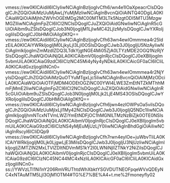 vmess://ew0KICAidiI6ICIyIiwNCiAgInBzIjogIvCfh6/wn4e1IOaXpeacrCIsDQogICJhZGQiOiAiMzUuMjAwLjYuMjMzIiwNCiAgInBvcnQiOiAiNTQ4ODgiLA0KICAiaWQiOiAiMjhhZWVhOGEtMDg2MC00MTM3LTk5NzgtODI5MTU3MzgwMGZlIiwNCiAgImFpZCI6ICI2NCIsDQogICJuZXQiOiAidGNwIiwNCiAgInR5cGUiOiAibm9uZSIsDQogICJob3N0IjogIjM1LjIwMC42LjIzMyIsDQogICJwYXRoIjogIiIsDQogICJ0bHMiOiAiIg0KfQ==
vmess://ew0KICAidiI6ICIyIiwNCiAgInBzIjogIvCfh63wn4ewIOmmmea4r25ldzEiLA0KICAiYWRkIjogIjM0LjkyLjI3LjI0OSIsDQogICJwb3J0IjogIjU5NzAyIiwNCiAgImlkIjogImZmMzdlZDQ3LTdkYjgtNGE4Mi05ZjA0LTYzMDE2OGQ1NzRjYSIsDQogICJhaWQiOiAiNjQiLA0KICAibmV0IjogInRjcCIsDQogICJ0eXBlIjogIm5vbmUiLA0KICAiaG9zdCI6ICIzNC45Mi4yNy4yNDkiLA0KICAicGF0aCI6ICIiLA0KICAidGxzIjogIiINCn0=
vmess://ew0KICAidiI6ICIyIiwNCiAgInBzIjogIvCfh63wn4ewIOmmmea4r2NjYyIsDQogICJhZGQiOiAiMzQuOTYuMTgxLjc5IiwNCiAgInBvcnQiOiAiMjMzODciLA0KICAiaWQiOiAiOTFjMDM4ODEtOGZiNC00YWI4LWE3ZmEtNTZkMThhMmFjMmE2IiwNCiAgImFpZCI6ICI2NCIsDQogICJuZXQiOiAidGNwIiwNCiAgInR5cGUiOiAibm9uZSIsDQogICJob3N0IjogIjM0Ljk2LjE4MS43OSIsDQogICJwYXRoIjogIiIsDQogICJ0bHMiOiAiIg0KfQ==
vmess://ew0KICAidiI6ICIyIiwNCiAgInBzIjogIvCfh6jwn4ezIOWPsOa5viIsDQogICJhZGQiOiAiMzUuMjIxLjI1My42NCIsDQogICJwb3J0IjogIjQ5NDc1IiwNCiAgImlkIjogIjhmNTcxNTVmLWZiYmEtNDFjOC1hMGNlLTMzNzBiZjk0OTE0NSIsDQogICJhaWQiOiAiNjQiLA0KICAibmV0IjogInRjcCIsDQogICJ0eXBlIjogIm5vbmUiLA0KICAiaG9zdCI6ICIzNS4yMjEuMjUzLjY0IiwNCiAgInBhdGgiOiAiIiwNCiAgInRscyI6ICIiDQp9
vmess://ew0KICAidiI6ICIyIiwNCiAgInBzIjogIvCfh7rwn4eyIOe+juWbvTIiLA0KICAiYWRkIjogIjM0Ljk0LjgwLjE3MiIsDQogICJwb3J0IjogIjU3NjUzIiwNCiAgImlkIjogIjZiMTZlN2MxLTVlZDItNDVmMS1kY2I0LWNiNjllZTNkY2NiZiIsDQogICJhaWQiOiAiNjQiLA0KICAibmV0IjogInRjcCIsDQogICJ0eXBlIjogIm5vbmUiLA0KICAiaG9zdCI6ICIzNC45NC44MC4xNzIiLA0KICAicGF0aCI6ICIiLA0KICAidGxzIjogIiINCn0=
ss://YWVzLTI1Ni1nY206RmVRUThtdWhXbktYSGVDUTNEOFpqeWVxQDEyNC4xNTAuMTM5LjI3OjM1OTM4#TG%E7%BE%A4+t.me%2Fmoneyfly02
